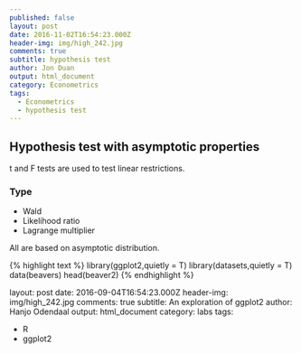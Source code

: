 ```yaml
---
published: false
layout: post
date: 2016-11-02T16:54:23.000Z
header-img: img/high_242.jpg
comments: true
subtitle: hypothesis test
author: Jon Duan
output: html_document
category: Econometrics
tags:
  - Econometrics
  - hypothesis test
---
```

## Hypothesis test with asymptotic properties


t and F tests are used to test linear restrictions.



### Type

- Wald
- Likelihood ratio
- Lagrange multiplier


All are based on asymptotic distribution. 


$$$$




{% highlight text %}
library(ggplot2,quietly = T)
library(datasets,quietly = T)
data(beavers)
head(beaver2)
{% endhighlight %}








































layout: post
date: 2016-09-04T16:54:23.000Z
header-img: img/high_242.jpg
comments: true
subtitle: An exploration of ggplot2
author: Hanjo Odendaal
output: html_document
category: labs
tags:
  - R
  - ggplot2

